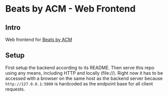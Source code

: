 Beats by ACM - Web Frontend
=============

Intro
-----
Web frontend for [Beats by ACM](https://github.com/acm-uiuc/acoustics2)

Setup
-----
First setup the backend according to its README. Then serve this repo using any means, including HTTP and locally (file://). Right now it has to be accessed with a browser on the same host as the backend server because `http://127.0.0.1:5000` is hardcoded as the endpoint base for all client requests.
